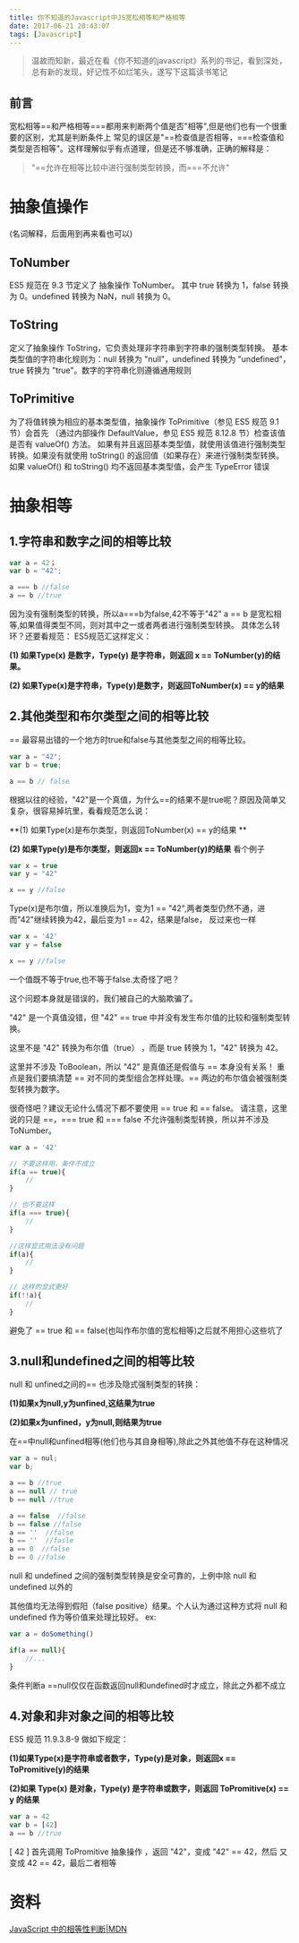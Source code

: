 ```yaml
---
title: 你不知道的Javascript中JS宽松相等和严格相等
date: 2017-06-21 20:43:07
tags: [Javascript]
---
```


> 温故而知新，最近在看《你不知道的javascript》系列的书记，看到深处，总有新的发现，好记性不如烂笔头，遂写下这篇读书笔记

## 前言
宽松相等==和严格相等===都用来判断两个值是否"相等",但是他们也有一个很重要的区别，尤其是判断条件上
常见的误区是"==检查值是否相等，===检查值和类型是否相等"。这样理解似乎有点道理，但是还不够准确，正确的解释是：
> "==允许在相等比较中进行强制类型转换，而===不允许"

# 抽象值操作
(名词解释，后面用到再来看也可以)
## ToNumber
ES5 规范在 9.3 节定义了
抽象操作 ToNumber。
其中 true 转换为 1，false 转换为 0。undefined 转换为 NaN，null 转换为 0。
## ToString
定义了抽象操作 ToString，它负责处理非字符串到字符串的强制类型转换。
基本类型值的字符串化规则为：null 转换为 "null"，undefined 转换为 "undefined"，true
转换为 "true"。数字的字符串化则遵循通用规则
## ToPrimitive
为了将值转换为相应的基本类型值，抽象操作 ToPrimitive（参见 ES5 规范 9.1 节）会首先
（通过内部操作 DefaultValue，参见 ES5 规范 8.12.8 节）检查该值是否有 valueOf() 方法。
如果有并且返回基本类型值，就使用该值进行强制类型转换。如果没有就使用 toString()
的返回值（如果存在）来进行强制类型转换。
如果 valueOf() 和 toString() 均不返回基本类型值，会产生 TypeError 错误
# 抽象相等

## 1.字符串和数字之间的相等比较
```js
var a = 42；
var b = "42";

a === b //false
a == b //true
```
因为没有强制类型的转换，所以a===b为false,42不等于"42"
a == b 是宽松相等,如果值得类型不同，则对其中之一或者两者进行强制类型转换。
具体怎么转环？还要看规范：
ES5规范汇这样定义：

**(1) 如果Type(x) 是数字，Type(y) 是字符串，则返回 x == ToNumber(y)的结果。**

**(2) 如果Type(x)是字符串，Type(y)是数字，则返回ToNumber(x) == y的结果**

## 2.其他类型和布尔类型之间的相等比较
== 最容易出错的一个地方时true和false与其他类型之间的相等比较。
```js
var a = "42";
var b = true;

a == b // false
```
根据以往的经验，"42"是一个真值，为什么==的结果不是true呢？原因及简单又复杂，很容易掉坑里，看看规范怎么说：

**(1) 如果Type(x)是布尔类型，则返回ToNumber(x) == y的结果 **

**(2) 如果Type(y)是布尔类型，则返回x == ToNumber(y)的结果**
看个例子
```js
var x = true
var y = "42"

x == y //false
```
Type(x)是布尔值，所以准换后为1，变为1 == "42",两者类型仍然不通，进而"42"继续转换为42，最后变为1 == 42，结果是false，
反过来也一样
```js
var x = '42'
var y = false

x == y //false
```
一个值既不等于true,也不等于false.太奇怪了吧？

这个问题本身就是错误的，我们被自己的大脑欺骗了。

"42" 是一个真值没错，但 "42" == true 中并没有发生布尔值的比较和强制类型转换。

这里不是 "42" 转换为布尔值（true） ，而是 true 转换为 1，"42" 转换为 42。

这里并不涉及 ToBoolean，所以 "42" 是真值还是假值与 == 本身没有关系！
重点是我们要搞清楚 == 对不同的类型组合怎样处理。== 两边的布尔值会被强制类型转换为数字。

很奇怪吧？建议无论什么情况下都不要使用 == true 和 == false。
请注意，这里说的只是 ==，=== true 和 === false 不允许强制类型转换，所以并不涉及ToNumber。
```js
var a = '42'

// 不要这样用，条件不成立
if(a == true){
    //
}

// 也不要这样
if(a === true){
    //
}

//这样显式用法没有问题
if(a){
    //
}

// 这样的显式更好
if(!!a){
    //
}

```
避免了 == true 和 == false(也叫作布尔值的宽松相等)之后就不用担心这些坑了
## 3.null和undefined之间的相等比较
null 和 unfined之间的== 也涉及隐式强制类型的转换：

**(1)如果x为null,y为unfined,这结果为true**

**(2)如果x为unfined，y为null,则结果为true**

在==中null和unfined相等(他们也与其自身相等),除此之外其他值不存在这种情况
```js
var a = nul;
var b;

a == b //true
a == null // true
b == null //true

a == false  //false
b == false //false
a == ''  //false
b == ''  //fasle
a == 0  //false
b == 0 //false
```
null 和 undefined 之间的强制类型转换是安全可靠的，上例中除 null 和 undefined 以外的

其他值均无法得到假阳（false positive）结果。个人认为通过这种方式将 null 和 undefined
作为等价值来处理比较好。
ex:
```js
var a = doSomething()

if(a == null){
    //...
}
```
条件判断a ==null仅仅在函数返回null和undefined时才成立，除此之外都不成立

## 4.对象和非对象之间的相等比较
ES5 规范 11.9.3.8-9 做如下规定：

**(1)如果Type(x)是字符串或者数字，Type(y)是对象，则返回x == ToPromitive(y)的结果**

**(2)如果 Type(x) 是对象，Type(y) 是字符串或数字，则返回 ToPromitive(x) == y 的结果**

```js
var a = 42
var b = [42]
a == b //true
```
[ 42 ] 首先调用 ToPromitive 抽象操作 ，返回 "42"，变成 "42" == 42，然后
又变成 42 == 42，最后二者相等

# 资料
[JavaScript 中的相等性判断|MDN](https://developer.mozilla.org/zh-CN/docs/Web/JavaScript/Equality_comparisons_and_sameness)
